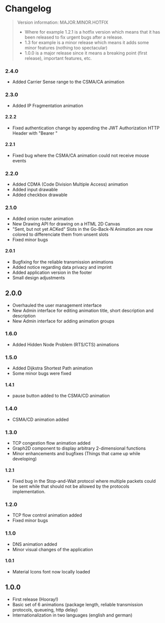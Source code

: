 # Changelog

> Version information: MAJOR.MINOR.HOTFIX
> - Where for example 1.2.1 is a hotfix version which means that it has been released to fix urgent bugs after a release.
> - 1.3 for example is a minor release which means it adds some minor features (nothing too spectacular)
> - 1.0.0 is a major release since it means a breaking point (first release), important features, etc.

### 2.4.0
- Added Carrier Sense range to the CSMA/CA animation

### 2.3.0
- Added IP Fragmentation animation

#### 2.2.2
- Fixed authentication change by appending the JWT Authorization HTTP Header with "Bearer "

#### 2.2.1
- Fixed bug where the CSMA/CA animation could not receive mouse events

### 2.2.0
- Added CDMA (Code Division Multiple Access) animation
- Added input drawable
- Added checkbox drawable

### 2.1.0
- Added onion router animation
- New Drawing API for drawing on a HTML 2D Canvas
- "Sent, but not yet ACKed" Slots in the Go-Back-N Animation are now colored to differenciate them from unsent slots
- Fixed minor bugs

#### 2.0.1
- Bugfixing for the reliable transmission animations
- Added notice regarding data privacy and imprint
- Added application version in the footer
- Small design adjustments

## 2.0.0
- Overhauled the user management interface
- New Admin interface for editing animation title, short description and description
- New Admin interface for adding animation groups

### 1.6.0
- Added Hidden Node Problem (RTS/CTS) animations

### 1.5.0
- Added Dijkstra Shortest Path animation
- Some minor bugs were fixed

#### 1.4.1
- pause button added to the CSMA/CD animation

### 1.4.0
- CSMA/CD animation added

### 1.3.0
- TCP congestion flow animation added
- Graph2D component to display arbitrary 2-dimensional functions
- Minor enhancements and bugfixes (Things that came up while developing)

#### 1.2.1
- Fixed bug in the Stop-and-Wait protocol where multiple packets could be sent while that should not be allowed by the protocols implementation.

### 1.2.0
- TCP flow control animation added
- Fixed minor bugs

### 1.1.0
- DNS animation added
- Minor visual changes of the application

#### 1.0.1
- Material Icons font now locally loaded

## 1.0.0
- First release (Hooray!)
- Basic set of 6 animations (package length, reliable transmission protocols, queueing, http delay)
- Internationalization in two languages (english and german)
